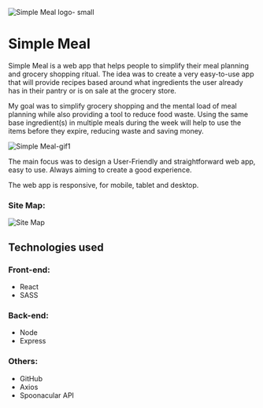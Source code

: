![Simple Meal logo- small](https://user-images.githubusercontent.com/34225929/162877655-428effb2-1a2f-425d-aba1-3e4dc6082a0b.png)



# Simple Meal

Simple Meal is a web app that helps people to simplify their meal planning and grocery shopping ritual. The idea was to create a very easy-to-use app that will provide recipes based around what ingredients the user already has in their pantry or is on sale at the grocery store.

My goal was to simplify grocery shopping and the mental load of meal planning while also providing a tool to reduce food waste. Using the same base ingredient(s) in multiple meals during the week will help to use the items before they expire, reducing waste and saving money.


![Simple Meal-gif1](https://user-images.githubusercontent.com/34225929/162876920-5fe340dd-ef44-47f0-b8fb-7260110c6be1.gif)


The main focus was to design a User-Friendly and straightforward web app,  easy to use. Always aiming to create a good experience.

The web app is responsive, for mobile, tablet and desktop.

### Site Map:
![Site Map](https://user-images.githubusercontent.com/34225929/163482109-bf891d39-fe36-447e-80a7-8a246e44865e.jpg)


## Technologies used

### Front-end:
- React
- SASS

### Back-end:
- Node
- Express

### Others:
- GitHub
- Axios
- Spoonacular API





